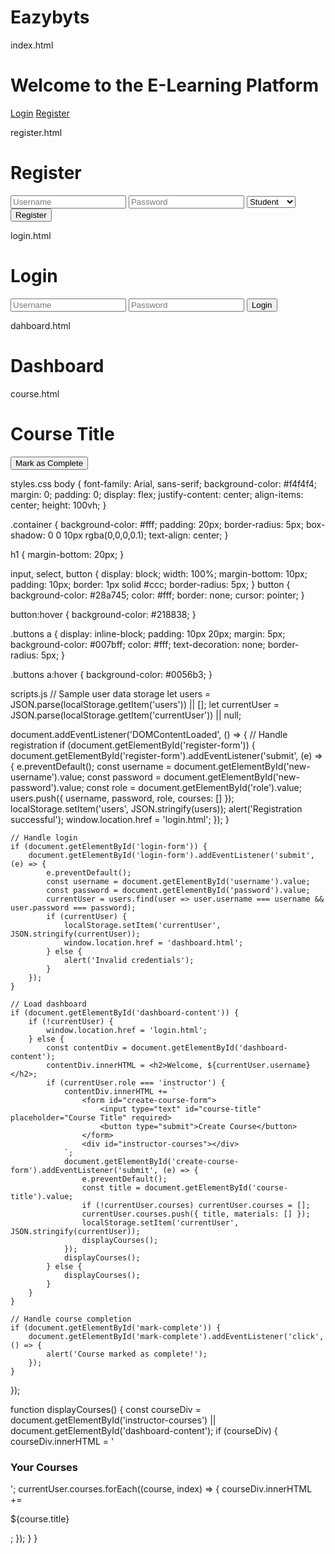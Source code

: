 # Eazybyts
index.html
<!DOCTYPE html>
<html lang="en">
<head>
    <meta charset="UTF-8">
    <meta name="viewport" content="width=device-width, initial-scale=1.0">
    <title>E-Learning Platform</title>
    <link rel="stylesheet" href="styles.css">
</head>
<body>
    <div class="container">
        <h1>Welcome to the E-Learning Platform</h1>
        <div class="buttons">
            <a href="login.html">Login</a>
            <a href="register.html">Register</a>
        </div>
    </div>
</body>
</html>

register.html
<!DOCTYPE html>
<html lang="en">
<head>
    <meta charset="UTF-8">
    <meta name="viewport" content="width=device-width, initial-scale=1.0">
    <title>Register</title>
    <link rel="stylesheet" href="styles.css">
</head>
<body>
    <div class="container">
        <h1>Register</h1>
        <form id="register-form">
            <input type="text" id="new-username" placeholder="Username" required>
            <input type="password" id="new-password" placeholder="Password" required>
            <select id="role">
                <option value="student">Student</option>
                <option value="instructor">Instructor</option>
            </select>
            <button type="submit">Register</button>
        </form>
    </div>
    <script src="scripts.js"></script>
</body>
</html>

login.html
<!DOCTYPE html>
<html lang="en">
<head>
    <meta charset="UTF-8">
    <meta name="viewport" content="width=device-width, initial-scale=1.0">
    <title>Login</title>
    <link rel="stylesheet" href="styles.css">
</head>
<body>
    <div class="container">
        <h1>Login</h1>
        <form id="login-form">
            <input type="text" id="username" placeholder="Username" required>
            <input type="password" id="password" placeholder="Password" required>
            <button type="submit">Login</button>
        </form>
    </div>
    <script src="scripts.js"></script>
</body>
</html>

dahboard.html
<!DOCTYPE html>
<html lang="en">
<head>
    <meta charset="UTF-8">
    <meta name="viewport" content="width=device-width, initial-scale=1.0">
    <title>Dashboard</title>
    <link rel="stylesheet" href="styles.css">
</head>
<body>
    <div class="container">
        <h1>Dashboard</h1>
        <div id="dashboard-content"></div>
    </div>
    <script src="scripts.js"></script>
</body>
</html>

course.html
<!DOCTYPE html>
<html lang="en">
<head>
    <meta charset="UTF-8">
    <meta name="viewport" content="width=device-width, initial-scale=1.0">
    <title>Course</title>
    <link rel="stylesheet" href="styles.css">
</head>
<body>
    <div class="container">
        <h1>Course Title</h1>
        <div id="course-materials"></div>
        <button id="mark-complete">Mark as Complete</button>
    </div>
    <script src="scripts.js"></script>
</body>
</html>

styles.css
body {
    font-family: Arial, sans-serif;
    background-color: #f4f4f4;
    margin: 0;
    padding: 0;
    display: flex;
    justify-content: center;
    align-items: center;
    height: 100vh;
}

.container {
    background-color: #fff;
    padding: 20px;
    border-radius: 5px;
    box-shadow: 0 0 10px rgba(0,0,0,0.1);
    text-align: center;
}

h1 {
    margin-bottom: 20px;
}

input, select, button {
    display: block;
    width: 100%;
    margin-bottom: 10px;
    padding: 10px;
    border: 1px solid #ccc;
    border-radius: 5px;
}
button {
    background-color: #28a745;
    color: #fff;
    border: none;
    cursor: pointer;
}

button:hover {
    background-color: #218838;
}

.buttons a {
    display: inline-block;
    padding: 10px 20px;
    margin: 5px;
    background-color: #007bff;
    color: #fff;
    text-decoration: none;
    border-radius: 5px;
}

.buttons a:hover {
    background-color: #0056b3;
}

scripts.js
// Sample user data storage
let users = JSON.parse(localStorage.getItem('users')) || [];
let currentUser = JSON.parse(localStorage.getItem('currentUser')) || null;

document.addEventListener('DOMContentLoaded', () => {
    // Handle registration
    if (document.getElementById('register-form')) {
        document.getElementById('register-form').addEventListener('submit', (e) => {
            e.preventDefault();
            const username = document.getElementById('new-username').value;
            const password = document.getElementById('new-password').value;
            const role = document.getElementById('role').value;
            users.push({ username, password, role, courses: [] });
            localStorage.setItem('users', JSON.stringify(users));
            alert('Registration successful');
            window.location.href = 'login.html';
        });
    }

    // Handle login
    if (document.getElementById('login-form')) {
        document.getElementById('login-form').addEventListener('submit', (e) => {
            e.preventDefault();
            const username = document.getElementById('username').value;
            const password = document.getElementById('password').value;
            currentUser = users.find(user => user.username === username && user.password === password);
            if (currentUser) {
                localStorage.setItem('currentUser', JSON.stringify(currentUser));
                window.location.href = 'dashboard.html';
            } else {
                alert('Invalid credentials');
            }
        });
    }

    // Load dashboard
    if (document.getElementById('dashboard-content')) {
        if (!currentUser) {
            window.location.href = 'login.html';
        } else {
            const contentDiv = document.getElementById('dashboard-content');
            contentDiv.innerHTML = <h2>Welcome, ${currentUser.username}</h2>;
            if (currentUser.role === 'instructor') {
                contentDiv.innerHTML += `
                    <form id="create-course-form">
                        <input type="text" id="course-title" placeholder="Course Title" required>
                        <button type="submit">Create Course</button>
                    </form>
                    <div id="instructor-courses"></div>
                `;
                document.getElementById('create-course-form').addEventListener('submit', (e) => {
                    e.preventDefault();
                    const title = document.getElementById('course-title').value;
                    if (!currentUser.courses) currentUser.courses = [];
                    currentUser.courses.push({ title, materials: [] });
                    localStorage.setItem('currentUser', JSON.stringify(currentUser));
                    displayCourses();
                });
                displayCourses();
            } else {
                displayCourses();
            }
        }
    }

    // Handle course completion
    if (document.getElementById('mark-complete')) {
        document.getElementById('mark-complete').addEventListener('click', () => {
            alert('Course marked as complete!');
        });
    }
});

function displayCourses() {
    const courseDiv = document.getElementById('instructor-courses') || document.getElementById('dashboard-content');
    if (courseDiv) {
        courseDiv.innerHTML = '<h3>Your Courses</h3>';
        currentUser.courses.forEach((course, index) => {
            courseDiv.innerHTML += <p>${course.title}</p>;
        });
    }
}

